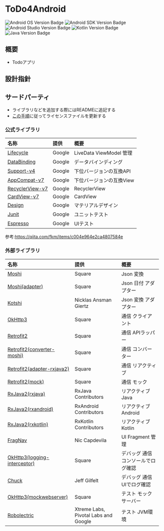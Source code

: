 # ToDo4Android

![Android OS Version Badge](https://img.shields.io/badge/Android-5.0~-green.svg)
![Android SDK Version Badge](https://img.shields.io/badge/Android_SDK-27-green.svg)
![Android Studio Version Badge](https://img.shields.io/badge/AndroidStudio-3.1.4-green.svg)
![Kotlin Version Badge](https://img.shields.io/badge/Kotlin-1.2.60-orange.svg)
![Java Version Badge](https://img.shields.io/badge/Java-8-red.svg)

## 概要

- Todoアプリ


## 設計指針


## サードパーティ

* ライブラリなどを追加する際にはREADMEに追記する
* [この手順](https://github.com/cookpad/license-tools-plugin/blob/master/README.md)に従ってライセンスファイルを更新する

### 公式ライブラリ

|名称|提供|概要|
|:--|:--|:--|
|[Lifecycle](https://developer.android.com/topic/libraries/architecture/adding-components#lifecycle)|Google|LiveData ViewModel 管理|
|[DataBinding](https://developer.android.com/topic/libraries/data-binding/?hl=ja)|Google|データバインディング|
|[Support-v4](https://developer.android.com/topic/libraries/support-library/features?hl=ja#v4)|Google|下位バージョンの互換API|
|[AppCompat-v7](https://developer.android.com/topic/libraries/support-library/features?hl=ja#v7)|Google|下位バージョンの互換View|
|[RecyclerView-v7](https://developer.android.com/topic/libraries/support-library/features?hl=ja#v7-recyclerview)|Google|RecyclerView|
|[CardView-v7](https://developer.android.com/topic/libraries/support-library/features?hl=ja#v7-cardview)|Google|CardView|
|[Design](https://developer.android.com/topic/libraries/support-library/features?hl=ja#design)|Google|マテリアルデザイン|
|[Junit](https://developer.android.com/topic/libraries/testing-support-library/index.html?hl=ja)|Google|ユニットテスト|
|[Espresso](https://developer.android.com/topic/libraries/testing-support-library/index.html?hl=ja)|Google|UIテスト|

参考:https://qiita.com/fkm/items/c004e964e2ca4807584e

### 外部ライブラリ

|名称|提供|概要|
|:--|:--|:--|
|[Moshi](https://github.com/square/moshi)|Square|Json 変換|
|[Moshi(adapter)](https://github.com/square/moshi/tree/master/adapters)|Square|Json 日付 アダプター|
|[Kotshi](https://github.com/ansman/kotshi)|Nicklas Ansman Giertz|Json 変換 アダプター|
|[OkHttp3](https://github.com/square/okhttp)|Square|通信 クライアント|
|[Retrofit2](https://github.com/square/retrofit)|Square|通信 APIラッパー|
|[Retrofit2(converter-moshi)](https://github.com/square/retrofit/tree/master/retrofit-converters/moshi)|Square|通信 コンバーター|
|[Retrofit2(adapter-rxjava2)](https://github.com/square/retrofit/tree/master/retrofit-adapters/rxjava2)|Square|通信 リアクティブ|
|[Retrofit2(mock)](https://github.com/square/retrofit/tree/master/retrofit-mock)|Square|通信 モック|
|[RxJava2(rxjava)](https://github.com/ReactiveX/RxJava)|RxJava Contributors|リアクティブ Java|
|[RxJava2(rxandroid)](https://github.com/ReactiveX/RxAndroid)|RxAndroid Contributors|リアクティブ Android|
|[RxJava2(rxkotlin)](https://github.com/ReactiveX/RxKotlin)|RxKotlin Contributors|リアクティブ Kotlin|
|[FragNav](https://github.com/ncapdevi/FragNav)|Nic Capdevila|UI Fragment 管理|
|[OkHttp3(logging-interceptor)](https://github.com/square/okhttp/tree/master/okhttp-logging-interceptor)|Square|デバッグ 通信 コンソールでログ確認|
|[Chuck](https://github.com/jgilfelt/chuck)|Jeff Gilfelt|デバッグ 通信 UIでログ確認|
|[OkHttp3(mockwebserver)](https://github.com/square/okhttp/tree/master/mockwebserver)|Square|テスト モックサーバー|
|[Robolectric](https://github.com/robolectric/robolectric)|Xtreme Labs, Pivotal Labs and Google|テスト JVM環境|
